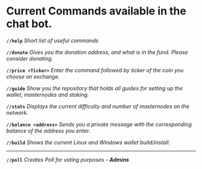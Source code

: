# Current Commands available in the chat bot.
    
**`//help`** *Short list of useful commands*

**`//donate`** *Gives you the donation address, and what is in the fund. Please consider donating.*

**`//price <Ticker>`** *Enter the command followed by ticker of the coin you choose on exchange.*
 
**`//guide`** *Show you the repository that holds all guides for setting up the wallet, masternodes and staking.*

**`//stats`** *Displays the current difficulty and number of masternodes on the network.*

**`//balance <address>`** *Sends you a private message with the corresponding balance of the address you enter.*

**`//build`** *Shows the current Linux and Windows wallet build/install.*

-----
**`//poll`** *Creates Poll for voting purposes - **Admins***
